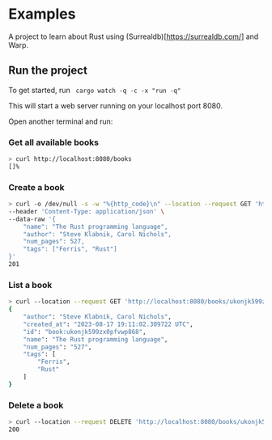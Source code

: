 # Examples

A project to learn about Rust using (Surrealdb)[https://surrealdb.com/] and Warp.

## Run the project

To get started, run ` cargo watch -q -c -x "run -q"` 

This will start a web server running on your localhost port 8080.

Open another terminal and run:

### Get all available books

```bash
> curl http://localhost:8080/books
[]%
```

### Create a book
```bash
> curl -o /dev/null -s -w "%{http_code}\n" --location --request GET 'http://localhost:8080/books' \
--header 'Content-Type: application/json' \
--data-raw '{
    "name": "The Rust programming language",
    "author": "Steve Klabnik, Carol Nichols",
    "num_pages": 527,
    "tags": ["Ferris", "Rust"]
}'
201
```

### List a book
```bash
> curl --location --request GET 'http://localhost:8080/books/ukonjk599zx0pfvwp868'
{
    "author": "Steve Klabnik, Carol Nichols",
    "created_at": "2023-08-17 19:11:02.309722 UTC",
    "id": "book:ukonjk599zx0pfvwp868",
    "name": "The Rust programming language",
    "num_pages": "527",
    "tags": [
        "Ferris",
        "Rust"
    ]
}
```

### Delete a book
```bash
> curl --location --request DELETE 'http://localhost:8080/books/ukonjk599zx0pfvwp868'
200
```


